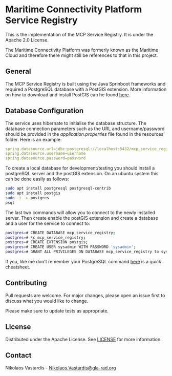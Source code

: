 # Maritime Connectivity Platform Service Registry
This is the implementation of the MCP Service Registry. It is under the Apache 
2.0 License.

The Maritime Connectivity Platform was formerly known as the Maritime Cloud and 
therefore there might still be references to that in this project.

## General
The MCP Service Registry is built using the Java Sprinboot frameworks and
required a PostgreSQL database with a PostGIS extension. More information 
on how to download and install PostGIS can he found 
[here](https://postgis.net/source/).

## Database Configuration
The service uses hibernate to initialise the database structure. The database
connection parameters such as the URL and username/password should be provided
in the *application.properties* file found in the resources' folder. Here
is an example:

```yaml
spring.datasource.url=jdbc:postgresql://localhost:5432/mcp_service_registry
spring.datasource.username=username
spring.datasource.password=password
```

To create a local database for development/testing you should install a 
postgreSQL server and the postGIS extension. On an ubuntu system this 
can be done easily as follows:

```bash
sudo apt install postgresql postgresql-contrib
sudo apt install postgis
sudo -i -u postgres
psql
```

The last two commands will allow you to connect to the newly installed server. 
Then create enable the postGIS extension and create a database and a
user for the service to connect to:

```bash
postgres=# CREATE DATABASE mcp_service_registry;
postgres=# \c mcp_service_registry;
postgres=# CREATE EXTENSION postgis;
postgres=# CREATE USER sysadmin WITH PASSWORD 'sysadmin';
postgres=# GRANT ALL PRIVILEGES ON DATABASE mcp_service_registry to sysadmin;
```

If you, like me don't remember your PostgreSQL command 
[here](https://gist.github.com/Kartones/dd3ff5ec5ea238d4c546) is a quick
cheatsheet.

## Contributing
Pull requests are welcome. For major changes, please open an issue first to
discuss what you would like to change.

Please make sure to update tests as appropriate.

## License
Distributed under the Apache License. See [LICENSE](./LICENSE) for more
information.

## Contact
Nikolaos Vastardis - Nikolaos.Vastardis@gla-rad.org
